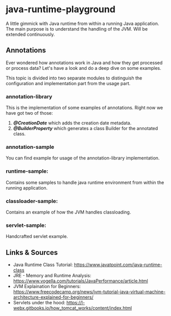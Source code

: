 # java-runtime-playground
A little gimmick with Java runtime from within a running Java application. 
The main purpose is to understand the handling of the JVM. 
Will be extended continuously.

## Annotations
Ever wondered how annotations work in Java and how they get processed or process data? Let's have a look
and do a deep dive on some examples.

This topic is divided into two separate modules to distinguish the configuration and implementation part from
the usage part. 

### annotation-library 
This is the implementation of some examples of annotations. Right now we have got two of those:
    
1. ***@CreationDate*** which adds the creation date metadata.
2. ***@BuilderProperty*** which generates a class Builder for the annotated class.

### annotation-sample
You can find example for usage of the annotation-library implementation.

### runtime-sample: 
Contains some samples to handle java runtime environment from within the running application.

### classloader-sample: 
Contains an example of how the JVM handles classloading.

### servlet-sample:
Handcrafted servlet example.

## Links & Sources
 - Java Runtime Class Tutorial: https://www.javatpoint.com/java-runtime-class
 - JRE - Memory and Runtime Analysis: https://www.vogella.com/tutorials/JavaPerformance/article.html
 - JVM Explaination for Beginners: https://www.freecodecamp.org/news/jvm-tutorial-java-virtual-machine-architecture-explained-for-beginners/
 - Servlets under the hood: https://l-webx.gitbooks.io/how_tomcat_works/content/index.html
